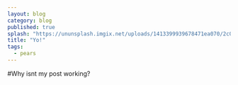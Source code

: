 ```yaml
---
layout: blog
category: blog
published: true
splash: "https://ununsplash.imgix.net/uploads/1413399939678471ea070/2c0343f7?fit=crop&fm=jpg&h=725&q=75&w=1050"
title: "Yo!"
tags: 
  - pears
---
```


#Why isnt my post working?

